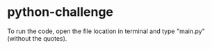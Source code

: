 # python-challenge
To run the code, open the file location in terminal and type "main.py" (without the quotes).
